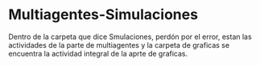 # Multiagentes-Simulaciones
Dentro de la carpeta que dice Smulaciones, perdón por el error, estan las actividades de la parte de multiagentes y la carpeta de graficas se encuentra la actividad integral de la aprte de graficas.
